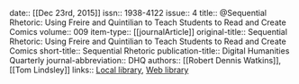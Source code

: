 date:: [[Dec 23rd, 2015]]
issn:: 1938-4122
issue:: 4
title:: @Sequential Rhetoric: Using Freire and Quintilian to Teach Students to Read and Create Comics
volume:: 009
item-type:: [[journalArticle]]
original-title:: Sequential Rhetoric: Using Freire and Quintilian to Teach Students to Read and Create Comics
short-title:: Sequential Rhetoric
publication-title:: Digital Humanities Quarterly
journal-abbreviation:: DHQ
authors:: [[Robert Dennis Watkins]], [[Tom Lindsley]]
links:: [Local library](zotero://select/groups/2386895/items/8BDG8I3Z), [Web library](https://www.zotero.org/groups/2386895/items/8BDG8I3Z)

